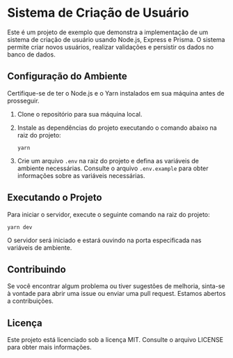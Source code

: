 # Sistema de Criação de Usuário

Este é um projeto de exemplo que demonstra a implementação de um sistema de criação de usuário usando Node.js, Express e Prisma. O sistema permite criar novos usuários, realizar validações e persistir os dados no banco de dados.

## Configuração do Ambiente

Certifique-se de ter o Node.js e o Yarn instalados em sua máquina antes de prosseguir.

1. Clone o repositório para sua máquina local.

2. Instale as dependências do projeto executando o comando abaixo na raiz do projeto:

   ```shell
   yarn
   ```

3. Crie um arquivo `.env` na raiz do projeto e defina as variáveis de ambiente necessárias. Consulte o arquivo `.env.example` para obter informações sobre as variáveis necessárias.

## Executando o Projeto

Para iniciar o servidor, execute o seguinte comando na raiz do projeto:

```shell
yarn dev
```

O servidor será iniciado e estará ouvindo na porta especificada nas variáveis de ambiente.

## Contribuindo

Se você encontrar algum problema ou tiver sugestões de melhoria, sinta-se à vontade para abrir uma issue ou enviar uma pull request. Estamos abertos a contribuições.

## Licença

Este projeto está licenciado sob a licença MIT. Consulte o arquivo LICENSE para obter mais informações.